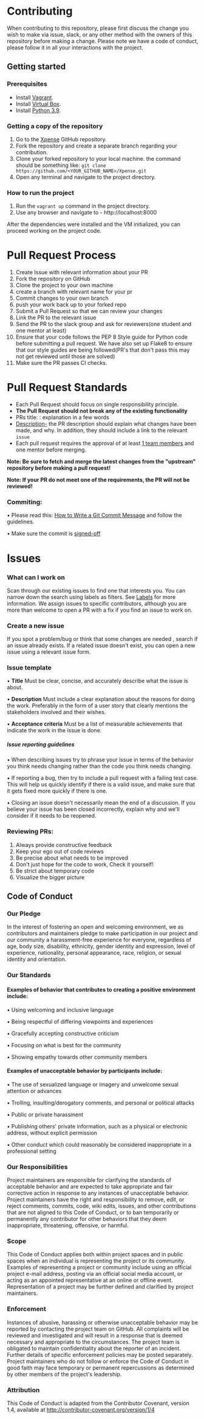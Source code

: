 # Contributing
When contributing to this repository, please first discuss the change you wish to make via issue, slack, or any other method with the owners of this repository before making a change.
Please note we have a code of conduct, please follow it in all your interactions with the project.

## Getting started
### Prerequisites
 - Install [Vagrant](https://www.vagrantup.com/downloads).
 - Install [Virtual Box](https://www.virtualbox.org/wiki/Downloads).
 - Install [Python 3.9](https://www.python.org/downloads/).

### Getting a copy of the repository 
1. Go to the [Xpense](https://github.com/redhat-beyond/Xpense) GitHub repository.
2. Fork the repository and create a separate branch regarding your contribution.
3. Clone your forked repository to your local machine. the command should be something like: `git clone https://github.com/<YOUR_GITHUB_NAME>/Xpense.git`
4. Open any terminal and navigate to the project directory.

### How to run the project 
1. Run the `vagrant up` command in the project directory.
2. Use any browser and navigate to - http://localhost:8000

After the dependencies were installed and the VM initialized, you can proceed working on the project code.

# Pull Request Process
1. Create Issue with relevant information about your PR
2. Fork the repository on GitHub
3. Clone the project to your own machine
4. create a branch with relevant name for your pr
5. Commit changes to your own branch
6. push your work back up to your forked repo
7. Submit a Pull Request so that we can review your changes
8. Link the PR to the relevant issue
9. Send the PR to the slack group and ask for reviewers(one student and one mentor at least)
10. Ensure that your code follows the PEP 8 Style guide for Python code before submitting a pull request.
      We have also set up Flake8 to ensure that our style guides are being followed(PR's that don't pass this may not get reviewed until those are solved)
11. Make sure the PR passes CI checks.

# Pull Request Standards 
 - Each Pull Request should focus on single responsibility principle.
 - **The Pull Request should not break any of the existing functionality**
 - PRs title: <Component name>:  explanation in a few words
 - <ins>Description-</ins> the PR description should explain what changes have been made, and why. In addition, they should include a link to the relevant `issue`
 - Each pull request requires the approval of at least <ins>1 team members</ins> and one mentor before merging.

**Note: Be sure to fetch and merge the latest changes from the "upstream" repository before making a pull request!**

**Note: If your PR do not meet one of the requirements, the PR will not be reviewed!**

### Commiting:
•   Please read this: [How to Write a Git Commit Message](https://cbea.ms/git-commit/) and follow the guidelines.

•   Make sure the commit is [signed-off](https://docs.pi-hole.net/guides/github/how-to-signoff/)

# Issues
### What can I work on
Scan through our existing issues to find one that interests you. You can narrow down the search using labels as filters. See 
[Labels](https://docs.github.com/en/issues/using-labels-and-milestones-to-track-work/managing-labels) for more information. We assign issues to specific contributors, although you are more than welcome to open a PR with a fix if you find an issue to work on.

### Create a new issue
If you spot a problem/bug or think that some changes are needed , search if an issue already exists. If a related issue doesn't exist, you can open a new issue using a relevant issue form.

### Issue template
• **Title**
  Must be clear, concise, and accurately describe what the issue is about.

• **Description**
  Must include a clear explanation about the reasons for doing the work. Preferably in the form of a user story
  that clearly mentions the stakeholders involved and their wishes.

• **Acceptance criteria**
  Must be a list of measurable achievements that indicate the work in the issue is done.

##### Issue reporting guidelines
•	 When describing issues try to phrase your issue in terms of the behavior you think needs changing rather than the code you think needs changing.

•	If reporting a bug, then try to include a pull request with a failing test case. This will help us quickly identify if there is a valid issue, and make sure that it gets fixed more quickly if there is one.

•	Closing an issue doesn't necessarily mean the end of a discussion. If you believe your issue has been closed incorrectly, explain why and we'll consider if it needs to be reopened.


### Reviewing PRs:
1. Always provide constructive feedback
2. Keep your ego out of code reviews
3. Be precise about what needs to be improved
4. Don't just hope for the code to work, Check it yourself!
5. Be strict about temporary code
6. Visualize the bigger picture

## Code of Conduct
### Our Pledge
In the interest of fostering an open and welcoming environment, we as contributors and maintainers pledge to make participation in our project and our community a harassment-free experience for everyone, regardless of age, body size, disability, ethnicity, gender identity and expression, level of experience, nationality, personal appearance, race, religion, or sexual identity and orientation.
### Our Standards
#### Examples of behavior that contributes to creating a positive environment include:

•	Using welcoming and inclusive language

•	Being respectful of differing viewpoints and experiences

•	Gracefully accepting constructive criticism

•	Focusing on what is best for the community

•	Showing empathy towards other community members

#### Examples of unacceptable behavior by participants include:

•	The use of sexualized language or imagery and unwelcome sexual attention or advances

•	Trolling, insulting/derogatory comments, and personal or political attacks

•	Public or private harassment

•	Publishing others' private information, such as a physical or electronic address, without explicit permission

•	Other conduct which could reasonably be considered inappropriate in a professional setting

### Our Responsibilities
Project maintainers are responsible for clarifying the standards of acceptable behavior and are expected to take appropriate and fair corrective action in response to any instances of unacceptable behavior.
Project maintainers have the right and responsibility to remove, edit, or reject comments, commits, code, wiki edits, issues, and other contributions that are not aligned to this Code of Conduct, or to ban temporarily or permanently any contributor for other behaviors that they deem inappropriate, threatening, offensive, or harmful.

### Scope
This Code of Conduct applies both within project spaces and in public spaces when an individual is representing the project or its community. Examples of representing a project or community include using an official project e-mail address, posting via an official social media account, or acting as an appointed representative at an online or offline event. Representation of a project may be further defined and clarified by project maintainers.

### Enforcement
Instances of abusive, harassing or otherwise unacceptable behavior may be reported by contacting the project team on GitHub. All complaints will be reviewed and investigated and will result in a response that is deemed necessary and appropriate to the circumstances. The project team is obligated to maintain confidentiality about the reporter of an incident. Further details of specific enforcement policies may be posted separately.
Project maintainers who do not follow or enforce the Code of Conduct in good faith may face temporary or permanent repercussions as determined by other members of the project's leadership.

### Attribution
This Code of Conduct is adapted from the Contributor Covenant, version 1.4, available at http://contributor-covenant.org/version/1/4